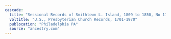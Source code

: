 ```yaml
---
cascade:
  title: "Sessional Records of Smithtown L. Island, 1809 to 1850, No 11"
  voltitle: "U.S., Presbyterian Church Records, 1701-1970"
  publocation: "Philadelphia PA"
  source: "ancestry.com"
---
```

